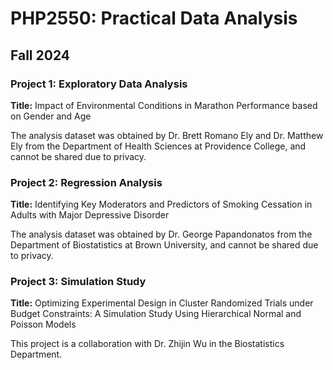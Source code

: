 # PHP2550: Practical Data Analysis
## Fall 2024

### **Project 1:** Exploratory Data Analysis
 **Title:** Impact of Environmental Conditions in Marathon Performance based on Gender and Age
  
The analysis dataset was obtained by Dr. Brett Romano Ely and Dr. Matthew Ely from the Department of Health Sciences at Providence College, and cannot be shared due to privacy.

### **Project 2:** Regression Analysis
 **Title:** Identifying Key Moderators and Predictors of Smoking Cessation in Adults with Major Depressive Disorder

The analysis dataset was obtained by Dr. George Papandonatos from the Department of Biostatistics at Brown University, and cannot be shared due to privacy.

### **Project 3:** Simulation Study
 **Title:** Optimizing Experimental Design in Cluster Randomized Trials under Budget Constraints: A Simulation Study Using Hierarchical Normal and Poisson Models

This project is a collaboration with Dr. Zhijin Wu in the Biostatistics Department.
